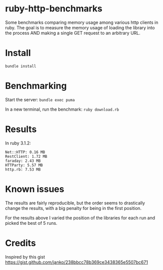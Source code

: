 # ruby-http-benchmarks

Some benchmarks comparing memory usage among various http clients in ruby. The goal is to measure the memory usage of loading the library into the process AND making a single GET request to an arbitrary URL.

# Install

`bundle install`

# Benchmarking

Start the server: `bundle exec puma`

In a new terminal, run the benchmark: `ruby download.rb`

# Results

In ruby 3.1.2:

```
Net::HTTP: 0.16 MB
RestClient: 1.72 MB
faraday: 2.43 MB
HTTParty: 5.57 MB
http.rb: 7.53 MB
```
# Known issues

The results are fairly reproducible, but the order seems to drastically change the results, with a big penalty for being in the first position. 

For the results above I varied the position of the libraries for each run and picked the best of 5 runs.

# Credits

Inspired by this gist https://gist.github.com/janko/238bbcc78b369ce3438365e5507bc671
